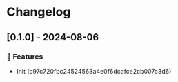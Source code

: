 # Changelog
## [0.1.0] - 2024-08-06

### :rocket: Features

- Init (c97c720fbc24524563a4e0f6dcafce2cb007c3d6)

